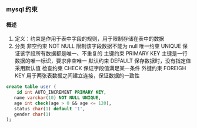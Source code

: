 ### mysql 约束

#### 概述

1. 定义：约束是作用于表中字段的规则，用于限制存储在表中的数据
2. 分类
   非空约束 NOT NULL 限制该字段数据不能为 null
   唯一约束 UNIQUE 保证该字段所有数据都是唯一、不重复的
   主键约束 PRIMARY KEY 主键是一行数据的唯一标识，要求非空唯一
   默认约束 DEFAULT 保存数据时，没有指定值采用默认值
   检查约束 CHECK 保证字段值满足某一条件
   外键约束 FOREIGH KEY 用于两张表数据之间建立连接，保证数据的一致性

```SQL
create table user (
	id int AUTO_INCREMENT PRIMARY KEY,
   name varchar(10) NOT NULL UNIQUE,
   age int check(age > 0 && age <= 120),
   status char(1) default '1',
   gender char(1)
);
```
